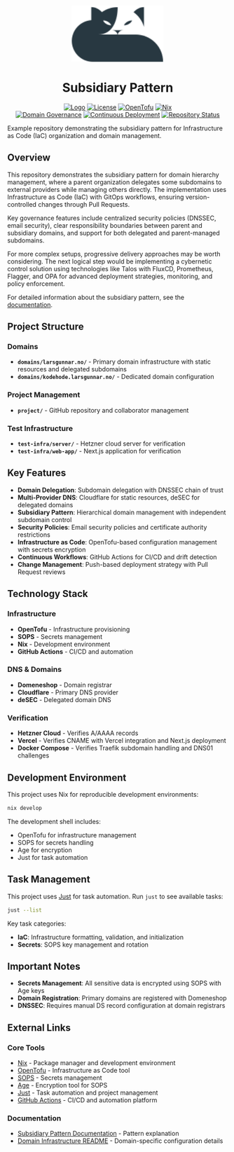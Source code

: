 <div align="center">
  <a href="https://larsgunnar.no">
    <img alt="Logo" src="./docs/assets/logo.svg" height="128">
  </a>
  <h1>Subsidiary Pattern</h1>

  <div>
    <a href="https://larsgunnar.no"><img alt="Logo" src="https://img.shields.io/badge/MADE_BY_LG-441306?style=for-the-badge"></a>
    <a href="https://github.com/zabronax/2025-10-subsidiary-pattern/blob/main/LICENSE"><img alt="License" src="https://img.shields.io/github/license/zabronax/2025-10-subsidiary-pattern?style=for-the-badge&labelColor=441306&color=441306"></a>
    <a href="https://opentofu.org/"><img alt="OpenTofu" src="https://img.shields.io/badge/OpenTofu-441306?style=for-the-badge&logo=opentofu"></a>
    <a href="https://nixos.org/"><img alt="Nix" src="https://img.shields.io/badge/Nix_Flake-441306?style=for-the-badge&logo=nixos"></a>
  </div>

  <div>
    <a href="https://github.com/zabronax/2025-10-subsidiary-pattern/actions/workflows/drift-detection.yaml"><img alt="Domain Governance" src="https://img.shields.io/github/actions/workflow/status/zabronax/2025-10-subsidiary-pattern/drift-detection.yaml?branch=main&style=for-the-badge&label=Domain%20Governance&labelColor=441306"></a>
    <a href="https://github.com/zabronax/2025-10-subsidiary-pattern/actions/workflows/continuous-deployment.yaml"><img alt="Continuous Deployment" src="https://img.shields.io/github/actions/workflow/status/zabronax/2025-10-subsidiary-pattern/continuous-deployment.yaml?branch=main&style=for-the-badge&label=Continuous%20Deployment&labelColor=441306"></a>
    <a href="https://github.com/zabronax/2025-10-subsidiary-pattern"><img alt="Repository Status" src="https://img.shields.io/github/last-commit/zabronax/2025-10-subsidiary-pattern?style=for-the-badge&label=Last%20Updated&labelColor=441306"></a>
  </div>
</div>

Example repository demonstrating the subsidiary pattern for Infrastructure as Code (IaC) organization and domain management.

## Overview

This repository demonstrates the subsidiary pattern for domain hierarchy management, where a parent organization delegates some subdomains to external providers while managing others directly. The implementation uses Infrastructure as Code (IaC) with GitOps workflows, ensuring version-controlled changes through Pull Requests.

Key governance features include centralized security policies (DNSSEC, email security), clear responsibility boundaries between parent and subsidiary domains, and support for both delegated and parent-managed subdomains.

For more complex setups, progressive delivery approaches may be worth considering. The next logical step would be implementing a cybernetic control solution using technologies like Talos with FluxCD, Prometheus, Flagger, and OPA for advanced deployment strategies, monitoring, and policy enforcement.

For detailed information about the subsidiary pattern, see the [documentation](./docs/subsidiary-pattern.md).

## Project Structure

### Domains
- **`domains/larsgunnar.no/`** - Primary domain infrastructure with static resources and delegated subdomains
- **`domains/kodehode.larsgunnar.no/`** - Dedicated domain configuration

### Project Management
- **`project/`** - GitHub repository and collaborator management

### Test Infrastructure
- **`test-infra/server/`** - Hetzner cloud server for verification
- **`test-infra/web-app/`** - Next.js application for verification

## Key Features

- **Domain Delegation**: Subdomain delegation with DNSSEC chain of trust
- **Multi-Provider DNS**: Cloudflare for static resources, deSEC for delegated domains
- **Subsidiary Pattern**: Hierarchical domain management with independent subdomain control
- **Security Policies**: Email security policies and certificate authority restrictions
- **Infrastructure as Code**: OpenTofu-based configuration management with secrets encryption
- **Continuous Workflows**: GitHub Actions for CI/CD and drift detection
- **Change Management**: Push-based deployment strategy with Pull Request reviews

## Technology Stack

### Infrastructure
- **OpenTofu** - Infrastructure provisioning
- **SOPS** - Secrets management
- **Nix** - Development environment
- **GitHub Actions** - CI/CD and automation

### DNS & Domains
- **Domeneshop** - Domain registrar
- **Cloudflare** - Primary DNS provider
- **deSEC** - Delegated domain DNS

### Verification
- **Hetzner Cloud** - Verifies A/AAAA records
- **Vercel** - Verifies CNAME with Vercel integration and Next.js deployment
- **Docker Compose** - Verifies Traefik subdomain handling and DNS01 challenges

## Development Environment

This project uses Nix for reproducible development environments:

```bash
nix develop
```

The development shell includes:
- OpenTofu for infrastructure management
- SOPS for secrets handling
- Age for encryption
- Just for task automation

## Task Management

This project uses [Just](https://github.com/casey/just) for task automation. Run `just` to see available tasks:

```bash
just --list
```

Key task categories:
- **IaC**: Infrastructure formatting, validation, and initialization
- **Secrets**: SOPS key management and rotation

## Important Notes

- **Secrets Management**: All sensitive data is encrypted using SOPS with Age keys
- **Domain Registration**: Primary domains are registered with Domeneshop
- **DNSSEC**: Requires manual DS record configuration at domain registrars

## External Links

### Core Tools
- [Nix](https://nixos.org/) - Package manager and development environment
- [OpenTofu](https://opentofu.org/) - Infrastructure as Code tool
- [SOPS](https://github.com/getsops/sops) - Secrets management
- [Age](https://age-encryption.org/) - Encryption tool for SOPS
- [Just](https://github.com/casey/just) - Task automation and project management
- [GitHub Actions](https://github.com/features/actions) - CI/CD and automation platform

### Documentation
- [Subsidiary Pattern Documentation](./docs/subsidiary-pattern.md) - Pattern explanation
- [Domain Infrastructure README](./domains/larsgunnar.no/README.md) - Domain-specific configuration details
